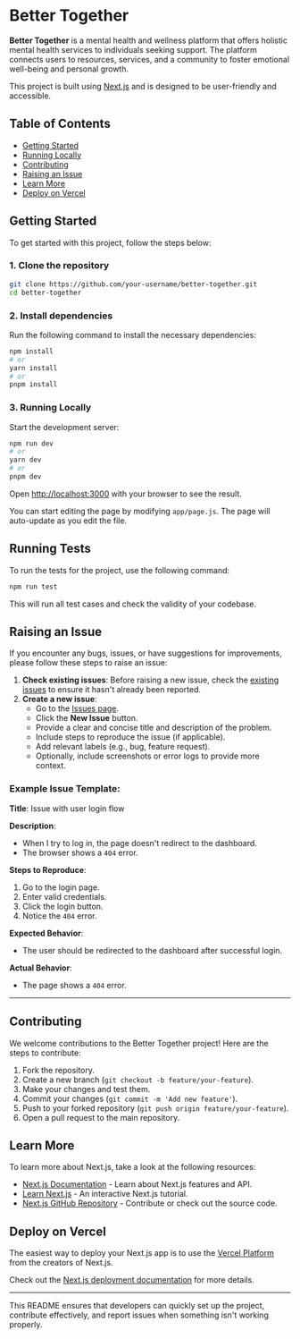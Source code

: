 # Better Together

**Better Together** is a mental health and wellness platform that offers holistic mental health services to individuals seeking support. The platform connects users to resources, services, and a community to foster emotional well-being and personal growth.

This project is built using [Next.js](https://nextjs.org) and is designed to be user-friendly and accessible.

## Table of Contents

- [Getting Started](#getting-started)
- [Running Locally](#running-locally)
- [Contributing](#contributing)
- [Raising an Issue](#raising-an-issue)
- [Learn More](#learn-more)
- [Deploy on Vercel](#deploy-on-vercel)

## Getting Started

To get started with this project, follow the steps below:

### 1. Clone the repository

```bash
git clone https://github.com/your-username/better-together.git
cd better-together
```

### 2. Install dependencies

Run the following command to install the necessary dependencies:

```bash
npm install
# or
yarn install
# or
pnpm install
```

### 3. Running Locally

Start the development server:

```bash
npm run dev
# or
yarn dev
# or
pnpm dev
```

Open [http://localhost:3000](http://localhost:3000) with your browser to see the result.

You can start editing the page by modifying `app/page.js`. The page will auto-update as you edit the file.

## Running Tests

To run the tests for the project, use the following command:

```bash
npm run test
```

This will run all test cases and check the validity of your codebase.

## Raising an Issue

If you encounter any bugs, issues, or have suggestions for improvements, please follow these steps to raise an issue:

1. **Check existing issues**: Before raising a new issue, check the [existing issues](https://github.com/your-username/better-together/issues) to ensure it hasn't already been reported.
2. **Create a new issue**:
   - Go to the [Issues page](https://github.com/your-username/better-together/issues).
   - Click the **New Issue** button.
   - Provide a clear and concise title and description of the problem.
   - Include steps to reproduce the issue (if applicable).
   - Add relevant labels (e.g., bug, feature request).
   - Optionally, include screenshots or error logs to provide more context.

### Example Issue Template:

**Title**: Issue with user login flow

**Description**: 
- When I try to log in, the page doesn't redirect to the dashboard.
- The browser shows a `404` error.

**Steps to Reproduce**:
1. Go to the login page.
2. Enter valid credentials.
3. Click the login button.
4. Notice the `404` error.

**Expected Behavior**:
- The user should be redirected to the dashboard after successful login.

**Actual Behavior**:
- The page shows a `404` error.

---

## Contributing

We welcome contributions to the Better Together project! Here are the steps to contribute:

1. Fork the repository.
2. Create a new branch (`git checkout -b feature/your-feature`).
3. Make your changes and test them.
4. Commit your changes (`git commit -m 'Add new feature'`).
5. Push to your forked repository (`git push origin feature/your-feature`).
6. Open a pull request to the main repository.



## Learn More

To learn more about Next.js, take a look at the following resources:

- [Next.js Documentation](https://nextjs.org/docs) - Learn about Next.js features and API.
- [Learn Next.js](https://nextjs.org/learn) - An interactive Next.js tutorial.
- [Next.js GitHub Repository](https://github.com/vercel/next.js) - Contribute or check out the source code.

## Deploy on Vercel

The easiest way to deploy your Next.js app is to use the [Vercel Platform](https://vercel.com/new?utm_medium=default-template&filter=next.js&utm_source=create-next-app&utm_campaign=create-next-app-readme) from the creators of Next.js.

Check out the [Next.js deployment documentation](https://nextjs.org/docs/app/building-your-application/deploying) for more details.

---

This README ensures that developers can quickly set up the project, contribute effectively, and report issues when something isn't working properly.